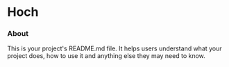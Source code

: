 Hoch
====

### About

This is your project's README.md file. It helps users understand what your
project does, how to use it and anything else they may need to know.